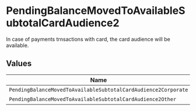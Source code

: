 # PendingBalanceMovedToAvailableSubtotalCardAudience2

In case of payments trnsactions with card, the card audience will be available.


## Values

| Name                                                           | Value                                                          |
| -------------------------------------------------------------- | -------------------------------------------------------------- |
| `PendingBalanceMovedToAvailableSubtotalCardAudience2Corporate` | corporate                                                      |
| `PendingBalanceMovedToAvailableSubtotalCardAudience2Other`     | other                                                          |